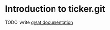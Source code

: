 # Introduction to ticker.git

TODO: write [great documentation](http://jacobian.org/writing/what-to-write/)
